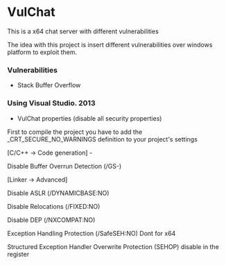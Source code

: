 # VulChat
This is a x64 chat server with different vulnerabilities

The idea with this project is insert different vulnerabilities over windows platform to exploit them.

### Vulnerabilities
 * Stack Buffer Overflow

 
### Using Visual Studio. 2013

 * VulChat properties (disable all security properties)
 
  First to compile the project you have to add the _CRT_SECURE_NO_WARNINGS definition to your project's settings

  [C/C++ -> Code generation] -

  Disable Buffer Overrun Detection (/GS-)

  [Linker -> Advanced]
  
  Disable ASLR         (/DYNAMICBASE:NO)
  
  Disable Relocations  (/FIXED:NO)
  
  Disable DEP          (/NXCOMPAT:NO) 
  
  Exception Handling Protection (/SafeSEH:NO) Dont for x64

  Structured Exception Handler Overwrite Protection (SEHOP) disable in the register
